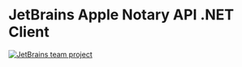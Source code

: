 # JetBrains Apple Notary API .NET Client
[![JetBrains team project](http://jb.gg/badges/team.svg)](https://confluence.jetbrains.com/display/ALL/JetBrains+on+GitHub)
